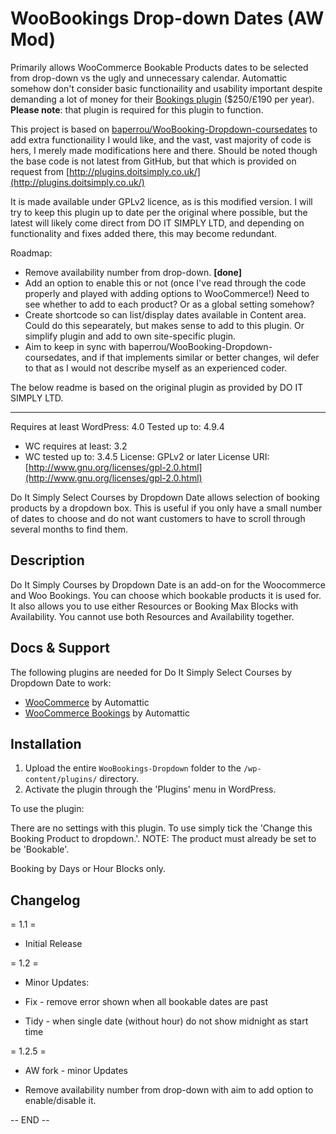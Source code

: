 # WooBookings Drop-down Dates (AW Mod)
Primarily allows WooCommerce Bookable Products dates to be selected from drop-down vs the ugly and unnecessary calendar. Automattic somehow don't consider basic functionaility and usability important despite demanding a lot of money for their [Bookings plugin](https://woocommerce.com/products/woocommerce-bookings/) ($250/£190 per year). **Please note**: that plugin is required for this plugin to function.

This project is based on [baperrou/WooBooking-Dropdown-coursedates](https://github.com/baperrou/WooBooking-Dropdown-coursedates) to add extra functionaility I would like, and the vast, vast majority of code is hers, I merely made modifications here and there. Should be noted though the base code is not latest from GitHub, but that which is provided on request from [http://plugins.doitsimply.co.uk/](http://plugins.doitsimply.co.uk/)

It is made available under GPLv2 licence, as is this modified version. I will try to keep this plugin up to date per the original where possible, but the latest will likely come direct from DO IT SIMPLY LTD, and depending on functionality and fixes added there, this may become redundant.

Roadmap:
  - Remove availability number from drop-down. **[done]**
  - Add an option to enable this or not (once I've read through the code properly and played with adding options to WooCommerce!)
    Need to see whether to add to each product? Or as a global setting somehow?
  - Create shortcode so can list/display dates available in Content area. Could do this sepearately, but makes sense to add to this plugin.
    Or simplify plugin and add to own site-specific plugin.
  - Aim to keep in sync with baperrou/WooBooking-Dropdown-coursedates, and if that implements similar or better changes, wil defer to that as I would not describe myself as an experienced coder.

The below readme is based on the original plugin as provided by DO IT SIMPLY LTD.

___

Requires at least WordPress: 4.0
Tested up to: 4.9.4
 * WC requires at least: 3.2
 * WC tested up to: 3.4.5
License: GPLv2 or later
License URI: [http://www.gnu.org/licenses/gpl-2.0.html](http://www.gnu.org/licenses/gpl-2.0.html)

Do It Simply Select Courses by Dropdown Date allows selection of booking products by a dropdown box.  This is useful if you only have a small number of dates to choose and do not want customers to have to scroll through several months to find them. 

## Description

Do It Simply  Courses by Dropdown Date is an add-on for the Woocommerce and Woo Bookings.  You can choose which bookable products it is used for.  It also allows you to use either Resources or Booking Max Blocks with Availability.  You cannot use both Resources and Availability together.

## Docs & Support

The following plugins are needed for Do It Simply Select Courses by Dropdown Date to work:

* [WooCommerce](https://woocommerce.com/) by Automattic 
* [WooCommerce Bookings](https://woocommerce.com/) by Automattic 

## Installation

1. Upload the entire `WooBookings-Dropdown` folder to the `/wp-content/plugins/` directory. 
2. Activate the plugin through the 'Plugins' menu in WordPress.

To use the plugin:

There are no settings with this plugin.  To use simply tick the 'Change this Booking Product to dropdown.'.
NOTE: The product must already be set to be 'Bookable'.

Booking by Days or Hour Blocks only.

## Changelog

= 1.1 =
* Initial Release

= 1.2 =
* Minor Updates:

* Fix - remove error shown when all bookable dates are past
* Tidy - when single date (without hour) do not show midnight as start time

= 1.2.5 =
* AW fork - minor Updates

* Remove availability number from drop-down with aim to add option to enable/disable it.

-- END --

